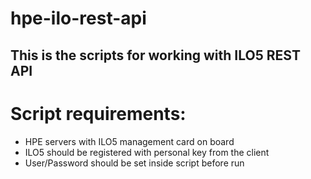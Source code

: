 # hpe-ilo-rest-api

## This is the scripts for working with ILO5 REST API
# Script requirements:
- HPE servers with ILO5 management card on board
- ILO5 should be registered with personal key from the client
- User/Password should be set inside script before run

